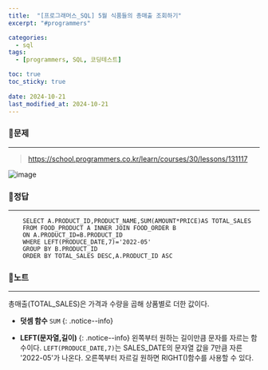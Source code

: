 ```yaml
---
title:  "[프로그래머스_SQL] 5월 식품들의 총매출 조회하기"
excerpt: "#programmers"

categories:
  - sql
tags:
  - [programmers, SQL, 코딩테스트]

toc: true
toc_sticky: true
 
date: 2024-10-21
last_modified_at: 2024-10-21
---
```


### 📜문제
-----
> <https://school.programmers.co.kr/learn/courses/30/lessons/131117>

![image](https://github.com/user-attachments/assets/a8a0b1ed-f08b-482f-85bc-5c82fe320133)
  
    
### 📜정답
-----
```
    SELECT A.PRODUCT_ID,PRODUCT_NAME,SUM(AMOUNT*PRICE)AS TOTAL_SALES 
    FROM FOOD_PRODUCT A INNER JOIN FOOD_ORDER B
    ON A.PRODUCT_ID=B.PRODUCT_ID
    WHERE LEFT(PRODUCE_DATE,7)='2022-05'
    GROUP BY B.PRODUCT_ID
    ORDER BY TOTAL_SALES DESC,A.PRODUCT_ID ASC
```

  
### 📜노트
-----
총매출(TOTAL_SALES)은 가격과 수량을 곱해 상품별로 더한 값이다.  
    

* **덧셈 함수**
    `SUM`
{: .notice--info} 


* **LEFT(문자열,길이)**
{: .notice--info}
왼쪽부터 원하는 길이만큼 문자를 자르는 함수이다.
`LEFT(PRODUCE_DATE,7)`는 SALES_DATE의 문자열 값을 7만큼 자른 '2022-05'가 나온다.
오른쪽부터 자르길 원하면 RIGHT()함수를 사용할 수 있다.


